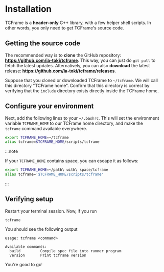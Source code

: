 # Installation

TCFrame is a **header-only** C++ library, with a few helper shell scripts. In other words, you only need to get TCFrame's source code.

## Getting the source code

The recommended way is to **clone** the GitHub repository: **https://github.com/ia-toki/tcframe**. This way, you can just do `git pull` to fetch the latest updates. Alternatively, you can also **download** the latest release: **https://github.com/ia-toki/tcframe/releases**.

Suppose that you cloned or downloaded TCFrame to `~/tcframe`. We will call this directory "TCFrame home". Confirm that this directory is correct by verifying that the `include` directory exists directly inside the TCFrame home.

## Configure your environment

Next, add the following lines to your `~/.bashrc`. This will set the environment variable `TCFRAME_HOME` to our TCFrame home directory, and make the `tcframe` command available everywhere.

```sh
export TCFRAME_HOME=~/tcframe
alias tcframe=$TCFRAME_HOME/scripts/tcframe
```

:::note

If your `TCFRAME_HOME` contains space, you can escape it as follows:

```sh
export TCFRAME_HOME=~/path\ with\ space/tcframe
alias tcframe='$TCFRAME_HOME/scripts/tcframe'
```

:::

## Verifying setup

Restart your terminal session. Now, if you run

```
tcframe
```

You should see the following output

```
usage: tcframe <command>

Available commands:
  build         Compile spec file into runner program
  version       Print tcframe version
```

You're good to go!
